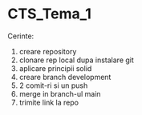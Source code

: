 # CTS_Tema_1

Cerinte:
1. creare repository
2. clonare rep local dupa instalare git
3. aplicare principii solid
4. creare branch development
5. 2 comit-ri si un push
6. merge in branch-ul main
7. trimite link la repo
